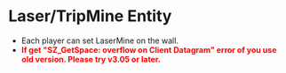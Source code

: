 # Laser/TripMine Entity
<ul>
   <li>Each player can set LaserMine on the wall.</li>
   <li><font color="red"><b>If get "SZ_GetSpace: overflow on Client Datagram" error of you use old version. Please try v3.05 or later.</b></font></li>
</ul>

